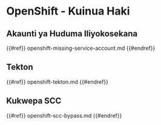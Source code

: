 # OpenShift - Kuinua Haki

## Akaunti ya Huduma Iliyokosekana

{{#ref}}
openshift-missing-service-account.md
{{#endref}}

## Tekton

{{#ref}}
openshift-tekton.md
{{#endref}}

## Kukwepa SCC

{{#ref}}
openshift-scc-bypass.md
{{#endref}}
